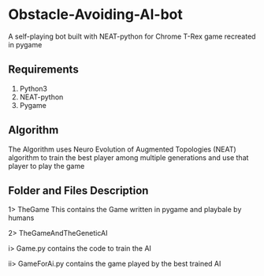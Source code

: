 # Obstacle-Avoiding-AI-bot
A self-playing bot built with NEAT-python for Chrome T-Rex game recreated in pygame

## Requirements
1. Python3
2. NEAT-python
3. Pygame

## Algorithm
The Algorithm uses Neuro Evolution of Augmented Topologies (NEAT) algorithm to train the best player among multiple generations and use that player to play the game

## Folder and Files Description
1> TheGame
This contains the Game written in pygame and playbale by humans

2> TheGameAndTheGeneticAI

i> Game.py contains the code to train the AI

ii> GameForAi.py contains the game played by the best trained AI

